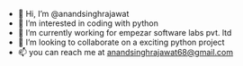 - 👋 Hi, I’m @anandsinghrajawat
- 👀 I’m interested in coding with python
- 🌱 I’m currently working for empezar software labs pvt. ltd
- 💞️ I’m looking to collaborate on a exciting python project
- 📫 you can reach me at anandsinghrajawat68@gmail.com

<!---
anandsinghrajawat/anandsinghrajawat is a ✨ special ✨ repository because its `README.md` (this file) appears on your GitHub profile.
You can click the Preview link to take a look at your changes.
--->
